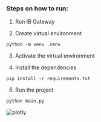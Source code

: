 ### Steps on how to run:

1.  Run IB Gateway

2.  Create virtual environment
```
python -m venv .venv
```

3.  Activate the virtual environment

4.  Install the dependencies
```
pip install -r requirements.txt
```
5.  Run the project
```
python main.py
```
![plotly](https://user-images.githubusercontent.com/59010875/210834344-6ececccc-e50c-4b3e-a696-bc38db2e02f2.png)
